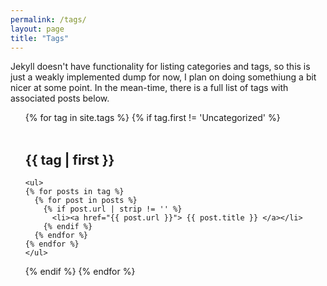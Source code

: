 ```yaml
---
permalink: /tags/
layout: page
title: "Tags"
---
```


<p>Jekyll doesn't have functionality for listing categories and tags, so this is just a weakly implemented dump for now, I plan on doing somethiung a bit nicer at some point. In the mean-time, there is a full  list of tags with associated posts below.</p>

<ul>
{% for tag in site.tags %}
  {% if tag.first != 'Uncategorized' %}
  <a name="{{ tag | first }}">&nbsp;</a><br/><br/>
  <li style="list-style: none;"><h2>{{ tag | first }}</h2>
  
    <ul>
    {% for posts in tag %}
      {% for post in posts %}
        {% if post.url | strip != '' %}
          <li><a href="{{ post.url }}"> {{ post.title }} </a></li>
        {% endif %}
      {% endfor %}
    {% endfor %}
    </ul>
  </li>
  {% endif %}
{% endfor %}
</ul>